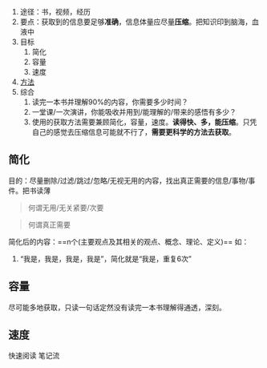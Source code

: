 1. 途径：书，视频，经历
2. 要点：获取到的信息要足够**准确**，信息体量应尽量**压缩**。把知识印到脑海，血液中
3. 目标
	1. 简化
	2. 容量
	3. 速度
4. [方法](obsidian://open?vault=AAAAAobsidian&file=%E7%AC%94%E8%AE%B0%2F%E4%B8%87%E7%89%A9%E9%80%9A%E7%94%A8%E6%A6%82%E5%BF%B5%2F%E6%8A%80%E6%9C%AF)
5. 综合
	1. 读完一本书并理解90%的内容，你需要多少时间？
	2. 一堂课/一次演讲，你能吸收并用到/能理解的/带来的感悟有多少？
	3. 使用的获取方法需要兼顾简化，容量，速度。**读得快、多，能压缩**。只凭自己的感觉去压缩信息可能就不行了，**需要更科学的方法去获取**。

## 简化
目的：尽量删除/过滤/跳过/忽略/无视无用的内容，找出真正需要的信息/事物/事件。把书读薄

>何谓无用/无关紧要/次要

>何谓真正需要

简化后的内容：==n个(主要观点及其相关的观点、概念、理论、定义)==
如：
1. “我是，我是，我是，我是”，简化就是“我是，重复6次”

## 容量
尽可能多地获取，只读一句话定然没有读完一本书理解得通透，深刻。

## 速度
快速阅读
笔记流